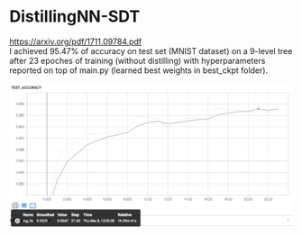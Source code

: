 # DistillingNN-SDT
https://arxiv.org/pdf/1711.09784.pdf <br/>
I achieved 95.47% of accuracy on test set (MNIST dataset) on a 9-level tree after 23 epoches of training (without distilling) with hyperparameters reported on top of main.py (learned best weights in best_ckpt folder). 


![alt text](https://github.com/DoMy91/DistillingNN-SDT/blob/master/imgs/test_accuracy.png)

